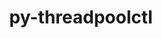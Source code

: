 ---
title: "py-threadpoolctl"
layout: cache
categories: [package, develop-2023-12-03]
meta: {"versions": ["3.1.0"], "compilers": ["apple-clang@=15.0.0", "gcc@=11.3.0", "gcc@=11.4.0", "gcc@=9.4.0", "oneapi@=2023.2.0"], "oss": ["ubuntu20.04", "ubuntu22.04", "ventura"], "platforms": ["darwin", "linux"], "targets": ["aarch64", "neoverse_v1", "ppc64le", "x86_64_v3"], "stacks": ["e4s", "e4s-neoverse_v1", "e4s-oneapi", "e4s-power", "ml-darwin-aarch64-mps", "ml-linux-x86_64-cpu", "ml-linux-x86_64-cuda", "ml-linux-x86_64-rocm", "root"], "num_specs": 8, "num_specs_by_stack": {"ml-darwin-aarch64-mps": 2, "root": 8, "e4s-neoverse_v1": 1, "e4s-power": 1, "e4s": 1, "e4s-oneapi": 1, "ml-linux-x86_64-rocm": 2, "ml-linux-x86_64-cuda": 2, "ml-linux-x86_64-cpu": 2}}
spec_details: [{"hash": "d3equz2fvmz42sf4ogv54ym7rh3wmn44", "compiler": "apple-clang@=15.0.0", "versions": ["3.1.0"], "os": "ventura", "platform": "darwin", "target": "aarch64", "variants": ["build_system=python_pip"], "stacks": ["ml-darwin-aarch64-mps", "root"], "size": "-", "tarball": "https://binaries.spack.io/develop-2023-12-03/build_cache/darwin-ventura-aarch64/apple-clang-15.0.0/py-threadpoolctl-3.1.0/darwin-ventura-aarch64-apple-clang-15.0.0-py-threadpoolctl-3.1.0-d3equz2fvmz42sf4ogv54ym7rh3wmn44.spack"}, {"hash": "yqn2n3e4nqjvdubmt7l2l3sniuw5tpth", "compiler": "apple-clang@=15.0.0", "versions": ["3.1.0"], "os": "ventura", "platform": "darwin", "target": "aarch64", "variants": ["build_system=python_pip"], "stacks": ["ml-darwin-aarch64-mps", "root"], "size": "-", "tarball": "https://binaries.spack.io/develop-2023-12-03/build_cache/darwin-ventura-aarch64/apple-clang-15.0.0/py-threadpoolctl-3.1.0/darwin-ventura-aarch64-apple-clang-15.0.0-py-threadpoolctl-3.1.0-yqn2n3e4nqjvdubmt7l2l3sniuw5tpth.spack"}, {"hash": "idthhyapublfe3vmoifnaj5lpf5c5rz2", "compiler": "gcc@=11.4.0", "versions": ["3.1.0"], "os": "ubuntu20.04", "platform": "linux", "target": "neoverse_v1", "variants": ["build_system=python_pip"], "stacks": ["e4s-neoverse_v1", "root"], "size": "-", "tarball": "https://binaries.spack.io/develop-2023-12-03/build_cache/linux-ubuntu20.04-neoverse_v1/gcc-11.4.0/py-threadpoolctl-3.1.0/linux-ubuntu20.04-neoverse_v1-gcc-11.4.0-py-threadpoolctl-3.1.0-idthhyapublfe3vmoifnaj5lpf5c5rz2.spack"}, {"hash": "mk622tq7mqiw4rhjfd34a5e2qzxldrrq", "compiler": "gcc@=9.4.0", "versions": ["3.1.0"], "os": "ubuntu20.04", "platform": "linux", "target": "ppc64le", "variants": ["build_system=python_pip"], "stacks": ["e4s-power", "root"], "size": "-", "tarball": "https://binaries.spack.io/develop-2023-12-03/build_cache/linux-ubuntu20.04-ppc64le/gcc-9.4.0/py-threadpoolctl-3.1.0/linux-ubuntu20.04-ppc64le-gcc-9.4.0-py-threadpoolctl-3.1.0-mk622tq7mqiw4rhjfd34a5e2qzxldrrq.spack"}, {"hash": "oascv63rq6gxxxhtdgrmozxgbvgjyrmk", "compiler": "gcc@=11.4.0", "versions": ["3.1.0"], "os": "ubuntu20.04", "platform": "linux", "target": "x86_64_v3", "variants": ["build_system=python_pip"], "stacks": ["e4s", "root"], "size": "-", "tarball": "https://binaries.spack.io/develop-2023-12-03/build_cache/linux-ubuntu20.04-x86_64_v3/gcc-11.4.0/py-threadpoolctl-3.1.0/linux-ubuntu20.04-x86_64_v3-gcc-11.4.0-py-threadpoolctl-3.1.0-oascv63rq6gxxxhtdgrmozxgbvgjyrmk.spack"}, {"hash": "cx74pmqz6fdaw2i4repgzqgwyholpaxg", "compiler": "oneapi@=2023.2.0", "versions": ["3.1.0"], "os": "ubuntu20.04", "platform": "linux", "target": "x86_64_v3", "variants": ["build_system=python_pip"], "stacks": ["e4s-oneapi", "root"], "size": "-", "tarball": "https://binaries.spack.io/develop-2023-12-03/build_cache/linux-ubuntu20.04-x86_64_v3/oneapi-2023.2.0/py-threadpoolctl-3.1.0/linux-ubuntu20.04-x86_64_v3-oneapi-2023.2.0-py-threadpoolctl-3.1.0-cx74pmqz6fdaw2i4repgzqgwyholpaxg.spack"}, {"hash": "vdx4wvml4b3t3ulle3ndkdyjel22ptan", "compiler": "gcc@=11.3.0", "versions": ["3.1.0"], "os": "ubuntu22.04", "platform": "linux", "target": "x86_64_v3", "variants": ["build_system=python_pip"], "stacks": ["ml-linux-x86_64-rocm", "ml-linux-x86_64-cuda", "ml-linux-x86_64-cpu", "root"], "size": "-", "tarball": "https://binaries.spack.io/develop-2023-12-03/build_cache/linux-ubuntu22.04-x86_64_v3/gcc-11.3.0/py-threadpoolctl-3.1.0/linux-ubuntu22.04-x86_64_v3-gcc-11.3.0-py-threadpoolctl-3.1.0-vdx4wvml4b3t3ulle3ndkdyjel22ptan.spack"}, {"hash": "jgubbnrl7ceq7qeve7ykj6p2htoo22zt", "compiler": "gcc@=11.3.0", "versions": ["3.1.0"], "os": "ubuntu22.04", "platform": "linux", "target": "x86_64_v3", "variants": ["build_system=python_pip"], "stacks": ["ml-linux-x86_64-rocm", "ml-linux-x86_64-cuda", "ml-linux-x86_64-cpu", "root"], "size": "-", "tarball": "https://binaries.spack.io/develop-2023-12-03/build_cache/linux-ubuntu22.04-x86_64_v3/gcc-11.3.0/py-threadpoolctl-3.1.0/linux-ubuntu22.04-x86_64_v3-gcc-11.3.0-py-threadpoolctl-3.1.0-jgubbnrl7ceq7qeve7ykj6p2htoo22zt.spack"}]
---